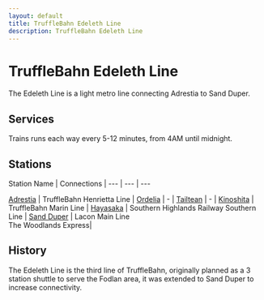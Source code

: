 ```yaml
---
layout: default
title: TruffleBahn Edeleth Line
description: TruffleBahn Edeleth Line
---
```


# TruffleBahn Edeleth Line
The Edeleth Line is a light metro line connecting Adrestia to Sand Duper.

## Services
Trains runs each way every 5-12 minutes, from 4AM until midnight.

## Stations

Station Name | Connections |
--- | --- | ---

[Adrestia](/rail-stations/adrestia) | TruffleBahn Henrietta Line | 
[Ordelia](/rail-stations/ordelia) | - | 
[Tailtean](/rail-stations/tailtean) | - | 
[Kinoshita](/rail-stations/kinoshita) | TruffleBahn Marin Line | 
[Hayasaka](/rail-stations/Hayasaka) | Southern Highlands Railway Southern Line | 
[Sand Duper](/rail-stations/sand-duper) | Lacon Main Line <br> The Woodlands Express| 

## History
The Edeleth Line is the third line of TruffleBahn, originally planned as a 3 station shuttle to serve the Fodlan area, it was extended to Sand Duper to increase connectivity.
